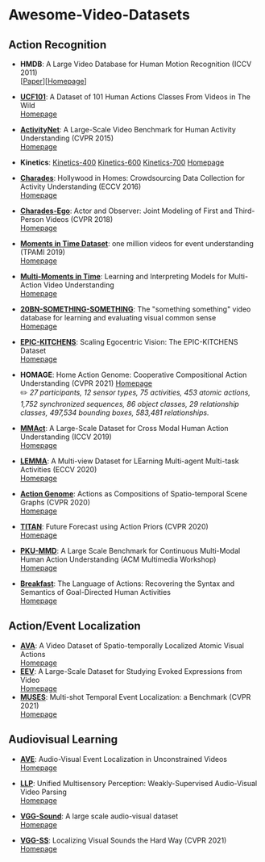 # Awesome-Video-Datasets

## Action Recognition

* **HMDB**: A Large Video Database for Human Motion Recognition (ICCV 2011)</br> 
[[Paper](https://serre-lab.clps.brown.edu/wp-content/uploads/2012/08/Kuehne_etal_iccv11.pdf)][[Homepage](https://serre-lab.clps.brown.edu/resource/hmdb-a-large-human-motion-database/)]

* **[UCF101](https://www.crcv.ucf.edu/papers/UCF101_CRCV-TR-12-01.pdf)**: A Dataset of 101 Human Actions Classes From Videos in The Wild </br> 
[Homepage](https://www.crcv.ucf.edu/data/UCF101.php)

* **[ActivityNet](https://www.cv-foundation.org/openaccess/content_cvpr_2015/papers/Heilbron_ActivityNet_A_Large-Scale_2015_CVPR_paper.pdf)**: A Large-Scale Video Benchmark for Human Activity Understanding (CVPR 2015)</br> 
[Homepage](http://activity-net.org/index.html)

* **Kinetics**: [Kinetics-400](https://arxiv.org/abs/1705.06950) [Kinetics-600](https://arxiv.org/abs/1808.01340) [Kinetics-700](https://arxiv.org/abs/1907.06987) [Homepage](https://deepmind.com/research/open-source/kinetics)

* **[Charades](http://ai2-website.s3.amazonaws.com/publications/hollywood-homes.pdf)**: Hollywood in Homes: Crowdsourcing Data
Collection for Activity Understanding (ECCV 2016)</br> 
[Homepage](https://prior.allenai.org/projects/charades)

* **[Charades-Ego](https://arxiv.org/pdf/1804.09627.pdf)**: Actor and Observer: Joint Modeling of First and Third-Person Videos (CVPR 2018) </br> 
[Homepage](https://prior.allenai.org/projects/charades-ego)

* **[Moments in Time Dataset](http://moments.csail.mit.edu/TPAMI.2019.2901464.pdf)**: one million videos for event understanding (TPAMI 2019) </br> 
[Homepage](http://moments.csail.mit.edu/)

* **[Multi-Moments in Time](https://arxiv.org/pdf/1911.00232.pdf)**: Learning and Interpreting Models for Multi-Action Video Understanding </br> 
[Homepage](http://moments.csail.mit.edu/)

* **[20BN-SOMETHING-SOMETHING](https://arxiv.org/abs/1706.04261)**: The "something something" video database for learning and evaluating visual common sense </br> 
[Homepage](https://20bn.com/datasets/something-something)

* **[EPIC-KITCHENS](https://openaccess.thecvf.com/content_ECCV_2018/papers/Dima_Damen_Scaling_Egocentric_Vision_ECCV_2018_paper.pdf)**: Scaling Egocentric Vision: The EPIC-KITCHENS Dataset</br> 
 [Homepage](https://epic-kitchens.github.io/2021)

* **HOMAGE**: Home Action Genome: Cooperative Compositional Action Understanding (CVPR 2021) [Homepage](https://homeactiongenome.org/)</br> 
:pencil2: *27 participants, 12 sensor types, 75 activities, 453 atomic actions, 1,752 synchronized sequences, 86 object classes, 29 relationship classes, 497,534 bounding boxes, 583,481 relationships.*

* **[MMAct](https://openaccess.thecvf.com/content_ICCV_2019/papers/Kong_MMAct_A_Large-Scale_Dataset_for_Cross_Modal_Human_Action_Understanding_ICCV_2019_paper.pdf)**: A Large-Scale Dataset for Cross Modal Human Action Understanding (ICCV 2019) </br> 
[Homepage](https://mmact19.github.io/2019/)

* **[LEMMA](https://arxiv.org/pdf/2007.15781.pdf)**: A Multi-view Dataset for LEarning Multi-agent Multi-task Activities (ECCV 2020) </br> 
[Homepage](https://sites.google.com/view/lemma-activity)

* **[Action Genome](https://arxiv.org/pdf/1912.06992.pdf)**: Actions as Compositions of Spatio-temporal Scene Graphs (CVPR 2020) </br> 
[Homepage](https://www.actiongenome.org/)

* **[TITAN](https://openaccess.thecvf.com/content_CVPR_2020/papers/Malla_TITAN_Future_Forecast_Using_Action_Priors_CVPR_2020_paper.pdf)**: Future Forecast using Action Priors (CVPR 2020) </br> 
[Homepage](https://usa.honda-ri.com/titan)

* **[PKU-MMD](https://arxiv.org/abs/1703.07475)**: A Large Scale Benchmark for Continuous Multi-Modal Human Action Understanding (ACM Multimedia Workshop) </br> 
[Homepage](https://github.com/ECHO960/PKU-MMD#pku-mmd-a-large-scale-benchmark-for-continuous-multi-modal-human-action-understanding)

* **[Breakfast](https://openaccess.thecvf.com/content_cvpr_2014/papers/Kuehne_The_Language_of_2014_CVPR_paper.pdf)**: The Language of Actions: Recovering the Syntax and Semantics of Goal-Directed Human Activities </br> 
[Homepage](https://serre-lab.clps.brown.edu/resource/breakfast-actions-dataset/)

## Action/Event Localization
* **[AVA](https://arxiv.org/abs/1705.08421)**: A Video Dataset of Spatio-temporally Localized Atomic Visual Actions </br> 
[Homepage](http://research.google.com/ava/)
* **[EEV](https://arxiv.org/abs/2001.05488)**: A Large-Scale Dataset for Studying Evoked Expressions from Video </br> 
[Homepage](https://github.com/google-research-datasets/eev)
* **[MUSES](https://arxiv.org/pdf/2012.09434.pdf)**: Multi-shot Temporal Event Localization: a Benchmark (CVPR 2021) </br> 
[Homepage](https://songbai.site/muses/)

## Audiovisual Learning
* **[AVE](https://openaccess.thecvf.com/content_ECCV_2018/papers/Yapeng_Tian_Audio-Visual_Event_Localization_ECCV_2018_paper.pdf)**: Audio-Visual Event Localization in Unconstrained Videos </br> 
[Homepage](https://sites.google.com/view/audiovisualresearch)

* **[LLP](https://arxiv.org/pdf/2007.10558.pdf)**: Unified Multisensory Perception: Weakly-Supervised Audio-Visual Video Parsing </br> 
[Homepage](https://github.com/YapengTian/AVVP-ECCV20)

* **[VGG-Sound](https://arxiv.org/abs/2004.14368)**: A large scale audio-visual dataset </br> 
[Homepage](https://www.robots.ox.ac.uk/~vgg/data/vggsound/)

* **[VGG-SS](https://arxiv.org/pdf/2104.02691.pdf)**: Localizing Visual Sounds the Hard Way (CVPR 2021)</br> 
[Homepage](https://www.robots.ox.ac.uk/~vgg/research/lvs/)
